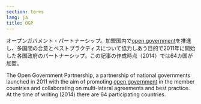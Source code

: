 ```yaml
---
section: terms
lang: ja
title: OGP
---
```


オープンガバメント・パートナーシップ。加盟国内で[open government](/glossary/ja/terms/open-government/)を推進し、多国間の合意とベストプラクティスについて協力しあう目的で2011年に開始した各国政府のパートナーシップ。この記事の作成時点（2014）では64カ国が加盟。

The Open Government Partnership, a partnership of national governments launched in 2011 with the aim of promoting [open government](/glossary/en/terms/open-government/) in the member countries and collaborating on multi-lateral agreements and best practice. At the time of writing (2014) there are 64 participating countries.
